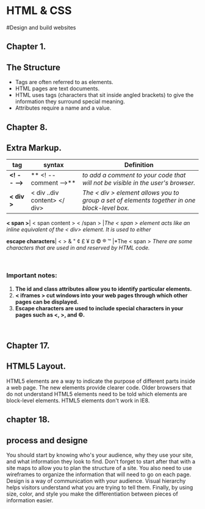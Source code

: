 # HTML & CSS <br>
#Design and build websites <br>

## Chapter 1.<br>
## The Structure<br>

* Tags are often referred to as elements.
* HTML pages are text documents.
* HTML uses tags (characters that sit inside angled
brackets) to give the information they surround special
meaning.
* Attributes require a name and a value.

## Chapter 8.<br>
## Extra Markup.<br>
**tag** | **syntax** | **Definition**
------------ | ------------ | -------------
**<! -- -->** |** <! -- comment -->** |*to add a comment to your code that will not be visible in the user's browser.*
**< div >** | < div ..div content> </ div> |*The < div > element allows you to group a set of elements together in one block-level box.*

 **< span >**| < span  content > < /span > |*The < span > element acts like an inline equivalent of the < div> element. It is used to either*

 **escape characters**| < > & " ¢ £ ¥ ¤ © ® ™ |*The < span > *There are some characters that are used in and reserved by HTML code.*


 
<br>

### Important notes:
1. **The id and class attributes allow you to identify particular elements.**
2. **< iframes > cut windows into your web pages through which other pages can be displayed.**
3. **Escape characters are used to include special characters in your pages such as <, >, and ©.**

<br>

## Chapter 17.
## HTML5 Layout.
HTML5 elements are a way to indicate the purpose of different parts inside a web page. The new elements provide clearer code. Older browsers that do not understand HTML5 elements need to be told which elements are block-level elements. HTML5 elements don't work in IE8.

## chapter 18.
## process and designe
You should start by knowing who's your audience, why they use your site, and what information they look to find. Don't forget to start after that with a site maps to allow you to plan the structure of a site. You also need to use wireframes to organize the information that will need to go on each page. Design is a way of communication with your audience. Visual hierarchy helps visitors understand what you are trying to tell them. Finally, by using size, color, and style you make the differentiation between pieces of information easier.